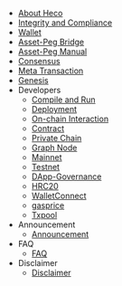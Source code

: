 - [About Heco](en-us/intro.md)
- [Integrity and Compliance](en-us/Integrity.md)
- [Wallet](en-us/wallet.md)
- [Asset-Peg Bridge](en-us/hecobridge.md)
- [Asset-Peg Manual](en-us/bridge.md)
- [Consensus](en-us/consensus.md)
- [Meta Transaction](en-us/dev/meta_tx.md)
- [Genesis](en-us/genesis.md)
- Developers
    - [Compile and Run](en-us/dev/install.md)
    - [Deployment](en-us/dev/deploy.md)
    - [On-chain Interaction](en-us/dev/sdk.md)
    - [Contract](en-us/dev/contract.md)
    - [Private Chain](en-us/dev/private_chain.md)
    - [Graph Node](en-us/dev/graphnode.md)
    - [Mainnet](en-us/mainnet.md)
    - [Testnet](en-us/testnet.md)
    - [DApp-Governance](en-us/dev/dapp-gov.md)
    - [HRC20](en-us/dev/hrc20.md)
    - [WalletConnect](en-us/dev/wallet-connect.md)
    - [gasprice](en-us/dev/gasprice.md)
    - [Txpool](en-us/dev/txpool.md)
- Announcement
    - [Announcement](en-us/Announcement.md)
- FAQ
    - [FAQ](en-us/faq.md)
- Disclaimer
    - [Disclaimer](en-us/disclaimer.md)
    

